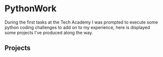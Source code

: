 # PythonWork

During the first tasks at the Tech Academy I was prompted to execute some python coding challenges to add on to my experience, here is displayed some projects I've produced along the way.

## Projects 

